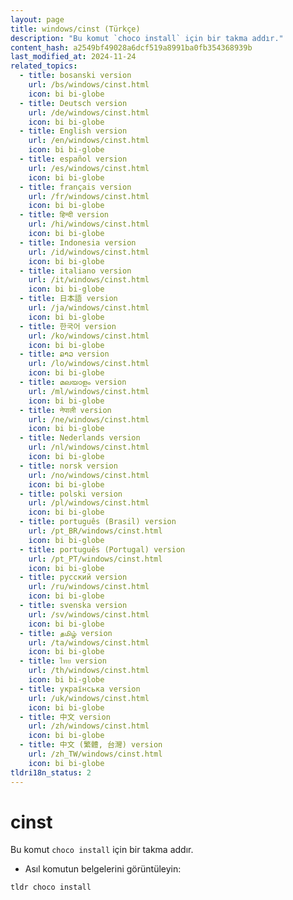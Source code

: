 ```yaml
---
layout: page
title: windows/cinst (Türkçe)
description: "Bu komut `choco install` için bir takma addır."
content_hash: a2549bf49028a6dcf519a8991ba0fb354368939b
last_modified_at: 2024-11-24
related_topics:
  - title: bosanski version
    url: /bs/windows/cinst.html
    icon: bi bi-globe
  - title: Deutsch version
    url: /de/windows/cinst.html
    icon: bi bi-globe
  - title: English version
    url: /en/windows/cinst.html
    icon: bi bi-globe
  - title: español version
    url: /es/windows/cinst.html
    icon: bi bi-globe
  - title: français version
    url: /fr/windows/cinst.html
    icon: bi bi-globe
  - title: हिन्दी version
    url: /hi/windows/cinst.html
    icon: bi bi-globe
  - title: Indonesia version
    url: /id/windows/cinst.html
    icon: bi bi-globe
  - title: italiano version
    url: /it/windows/cinst.html
    icon: bi bi-globe
  - title: 日本語 version
    url: /ja/windows/cinst.html
    icon: bi bi-globe
  - title: 한국어 version
    url: /ko/windows/cinst.html
    icon: bi bi-globe
  - title: ລາວ version
    url: /lo/windows/cinst.html
    icon: bi bi-globe
  - title: മലയാളം version
    url: /ml/windows/cinst.html
    icon: bi bi-globe
  - title: नेपाली version
    url: /ne/windows/cinst.html
    icon: bi bi-globe
  - title: Nederlands version
    url: /nl/windows/cinst.html
    icon: bi bi-globe
  - title: norsk version
    url: /no/windows/cinst.html
    icon: bi bi-globe
  - title: polski version
    url: /pl/windows/cinst.html
    icon: bi bi-globe
  - title: português (Brasil) version
    url: /pt_BR/windows/cinst.html
    icon: bi bi-globe
  - title: português (Portugal) version
    url: /pt_PT/windows/cinst.html
    icon: bi bi-globe
  - title: русский version
    url: /ru/windows/cinst.html
    icon: bi bi-globe
  - title: svenska version
    url: /sv/windows/cinst.html
    icon: bi bi-globe
  - title: தமிழ் version
    url: /ta/windows/cinst.html
    icon: bi bi-globe
  - title: ไทย version
    url: /th/windows/cinst.html
    icon: bi bi-globe
  - title: українська version
    url: /uk/windows/cinst.html
    icon: bi bi-globe
  - title: 中文 version
    url: /zh/windows/cinst.html
    icon: bi bi-globe
  - title: 中文 (繁體, 台灣) version
    url: /zh_TW/windows/cinst.html
    icon: bi bi-globe
tldri18n_status: 2
---
```

# cinst

Bu komut `choco install` için bir takma addır.

- Asıl komutun belgelerini görüntüleyin:

`tldr choco install`
